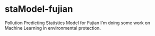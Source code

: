 # staModel-fujian
Pollution Predicting Statistics Model for Fujian
I'm doing some work on Machine Learning in environmental protection.
